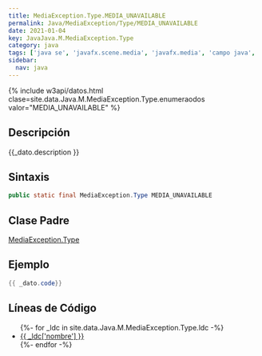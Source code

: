 ```yaml
---
title: MediaException.Type.MEDIA_UNAVAILABLE
permalink: Java/MediaException/Type/MEDIA_UNAVAILABLE
date: 2021-01-04
key: JavaJava.M.MediaException.Type
category: java
tags: ['java se', 'javafx.scene.media', 'javafx.media', 'campo java', 'JavaFX 2.0']
sidebar: 
  nav: java
---
```


{% include w3api/datos.html clase=site.data.Java.M.MediaException.Type.enumeraodos valor="MEDIA_UNAVAILABLE" %}

## Descripción
{{_dato.description }}

## Sintaxis
~~~java
public static final MediaException.Type MEDIA_UNAVAILABLE
~~~

## Clase Padre
[MediaException.Type](/Java/MediaException/Type/)

## Ejemplo
~~~java
{{ _dato.code}}
~~~

## Líneas de Código
<ul>
{%- for _ldc in site.data.Java.M.MediaException.Type.ldc -%}
   <li>
       <a href="{{_ldc['url'] }}">{{ _ldc['nombre'] }}</a>
   </li>
{%- endfor -%}
</ul>
